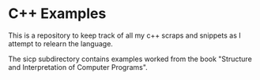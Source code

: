 # C++ Examples

This is a repository to keep track of all my c++ scraps and snippets as I attempt to relearn the language.


The sicp subdirectory contains examples worked from the book "Structure and Interpretation of Computer Programs".

